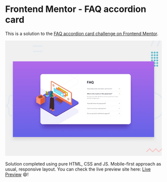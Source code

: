 # Frontend Mentor - FAQ accordion card

This is a solution to the [FAQ accordion card challenge on Frontend Mentor](https://www.frontendmentor.io/challenges/faq-accordion-card-XlyjD0Oam).

![Design preview for the FAQ accordion card coding challenge](./design/desktop-preview.jpg)

Solution completed using pure HTML, CSS and JS. Mobile-first approach as usual, responsive layout.
You can check the live preview site here: [Live Preview](faq-accordion-lucascarvalho01.netlify.app) 😄!
